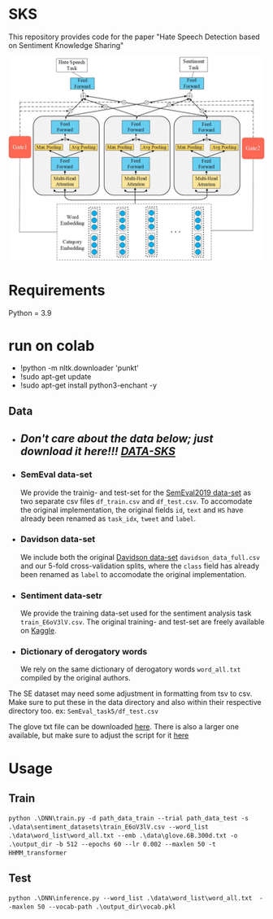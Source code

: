# SKS
This repository provides code for the paper "Hate Speech Detection based on Sentiment Knowledge Sharing"

![avatar](figure1.jpg)

# Requirements
Python = 3.9
# run on colab
+ !python -m nltk.downloader 'punkt'
+ !sudo apt-get update
+ !sudo apt-get install python3-enchant -y

## Data
- ## **_Don't care about the data below; just download it here!!! [DATA-SKS](https://drive.google.com/file/d/1XmpvGpbPpjUn4MtuhMvxRetLLk_vZne4/view?usp=sharing)_**

- ### SemEval data-set

    We provide the trainig- and test-set for the [SemEval2019 data-set](http://hatespeech.di.unito.it/hateval.html) as two separate csv files `df_train.csv` and `df_test.csv`. To accomodate the original implementation, the original fields `id`, `text` and `HS` have already been renamed as `task_idx`, `tweet` and `label`.

- ### Davidson data-set

    We include both the original [Davidson data-set](https://github.com/t-davidson/hate-speech-and-offensive-language/tree/master/data) `davidson_data_full.csv` and our 5-fold cross-validation splits, where the `class` field has already been renamed as `label` to accomodate the original implementation.

- ### Sentiment data-setr

    We provide the training data-set used for the sentiment analysis task `train_E6oV3lV.csv`. The original training- and test-set are freely available on [Kaggle](https://www.kaggle.com/dv1453/twitter-sentiment-analysis-analytics-vidya).

- ### Dictionary of derogatory words

    We rely on the same dictionary of derogatory words `word_all.txt` compiled by the original authors.

The SE dataset may need some adjustment in formatting from tsv to csv. Make sure to put these in the data directory and also within their respective directory too. ex: `SemEval_task5/df_test.csv`

The glove txt file can be downloaded [here](https://www.kaggle.com/datasets/aellatif/glove6b300dtxt). There is also a larger one available, but make sure to adjust the script for it [here](https://www.kaggle.com/datasets/authman/pickled-glove840b300d-for-10sec-loading)
# Usage
## **Train**
`python .\DNN\train.py -d path_data_train --trial path_data_test -s .\data\sentiment_datasets\train_E6oV3lV.csv --word_list .\data\word_list\word_all.txt --emb .\data\glove.6B.300d.txt -o .\output_dir -b 512 --epochs 60 --lr 0.002 --maxlen 50 -t HHMM_transformer
`
## **Test**
`python .\DNN\inference.py --word_list .\data\word_list\word_all.txt  --maxlen 50 --vocab-path .\output_dir\vocab.pkl`